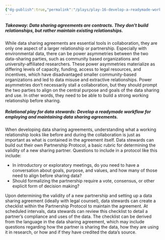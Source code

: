 ```yaml
---
{"dg-publish":true,"permalink":"/plays/play-16-develop-a-readymade-workflow-for-employing-and-maintaining-data-sharing-agreements/"}
---
```


##### **Takeaway: Data sharing agreements are contracts. They don't build relationships, but rather maintain existing relationships.** 
While data sharing agreements are essential tools in collaboration, they are only one aspect of a larger relationship or partnership. Especially with environmental data, there can be power asymmetries between the two data-sharing parties, such as community based organizations and university-affiliated researchers. These power asymmetries materialize as differing levels of capacity, funding, access to legal resources, and incentives, which have disadvantaged smaller community-based organizations and led to data misuse and extractive relationships. Power asymmetries don’t necessarily stall a collaboration, but they should prompt the two parties to align on the central purpose and goals of the data sharing and use. In other words, they need to be able to build a strong working relationship before sharing.



##### **Relational play for data stewards: Develop a readymade workflow for employing and maintaining data sharing agreements.** 
When developing data sharing agreements, understanding what a working relationship looks like before and during the collaboration is just as important as what is contained in the agreement itself. Data stewards can build out their own Partnership Protocol, a basic rubric for determining the validity of a new sharing partner. Questions to include in a protocol like this include:
- In introductory or exploratory meetings, do you need to have a conversation about goals, purpose, and values, and how many of those need to align before sharing data? 
- Should formalizing the partnership require a vote, consensus, or other explicit form of decision making?

Upon determining the validity of a new partnership and setting up a data sharing agreement (ideally with legal counsel), data stewards can create a checklist within the Partnership Protocol to maintain the agreement. At scheduled intervals, data stewards can review this checklist to detail a partner’s compliance and uses of the data. The checklist can be derived from the language in the data sharing agreement, which may include questions regarding how the partner is sharing the data, how they are using it in research, or how and if they have credited the data’s source.